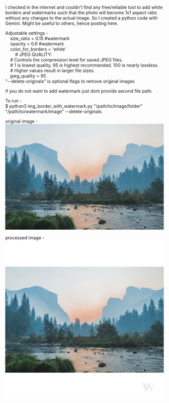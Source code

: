 I checked in the internet and couldn't find any free/reliable tool to add white borders and watermarks such that the photo will become 1x1 aspect ratio without any changes to the actual image. So I created a python code with Gemini. Might be useful to others, hence posting here.  

Adjustable settings -  
    size_ratio = 0.15            #watermark  
    opacity = 0.6                #watermark  
    color_for_borders = 'white'  
    
    # JPEG QUALITY:  
    # Controls the compression level for saved JPEG files.  
    # 1 is lowest quality, 95 is highest recommended. 100 is nearly lossless.  
    # Higher values result in larger file sizes.  
    jpeg_quality = 95  
"--delete-originals" is optional flags to remove original images   

if you do not want to add watermark just dont provide second file path.  

To run -   
$ python3 img_border_with_watermark.py "/path/to/image/folder" "/path/to/watermark/image" --delete-originals  

original image -    
![image alt](https://github.com/Uvindu/insta_borders/blob/e243f2022977c2c8ffff3eb57f4b16f0baba6529/test.jpg)

processed image -   
![image alt](https://github.com/Uvindu/insta_borders/blob/e243f2022977c2c8ffff3eb57f4b16f0baba6529/test_1x1.jpg)
